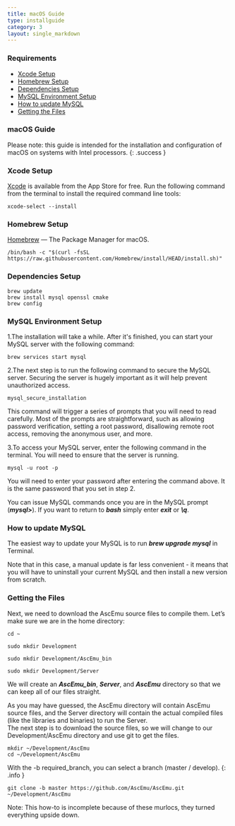 ```yaml
---
title: macOS Guide
type: installguide
category: 3
layout: single_markdown
---
```


### Requirements

* [Xcode Setup](#xcode-setup)
* [Homebrew Setup](#homebrew-setup)
* [Dependencies Setup](#dependencies-setup)
* [MySQL Environment Setup](#mysql-environment-setup)
* [How to update MySQL](#how-to-update-mysql)
* [Getting the Files](#getting-the-files)

### macOS Guide

Please note: this guide is intended for the installation and configuration of macOS on systems with Intel processors.
{: .success }

### Xcode Setup

[Xcode](https://developer.apple.com/xcode/) is available from the App Store for free. Run the following command from the terminal to install the required command line tools:

```console
xcode-select --install
```

### Homebrew Setup

[Homebrew](https://brew.sh/) — The Package Manager for macOS.

```console
/bin/bash -c "$(curl -fsSL https://raw.githubusercontent.com/Homebrew/install/HEAD/install.sh)"
```

### Dependencies Setup

```console
brew update
brew install mysql openssl cmake
brew config
```

### MySQL Environment Setup

1.The installation will take a while. After it's finished, you can start your MySQL server with the following command:

```console
brew services start mysql
```

2.The next step is to run the following command to secure the MySQL server. Securing the server is hugely important as it will help prevent unauthorized access.

```console
mysql_secure_installation
```

This command will trigger a series of prompts that you will need to read carefully. Most of the prompts are straightforward, such as allowing password verification, setting a root password, disallowing remote root access, removing the anonymous user, and more.

3.To access your MySQL server, enter the following command in the terminal. You will need to ensure that the server is running.

```console
mysql -u root -p
```

You will need to enter your password after entering the command above. It is the same password that you set in step 2.

You can issue MySQL commands once you are in the MySQL prompt (***mysql>***). If you want to return to ***bash*** simply enter ***exit*** or ***\q***.

### How to update MySQL

The easiest way to update your MySQL is to run ***brew upgrade mysql*** in Terminal.

Note that in this case, a manual update is far less convenient - it means that you will have to uninstall your current MySQL and then install a new version from scratch.

### Getting the Files

Next, we need to download the AscEmu source files to compile them. Let’s make sure we are in the home directory:

```console
cd ~
```

```console
sudo mkdir Development
```
```console
sudo mkdir Development/AscEmu_bin
```
```console
sudo mkdir Development/Server
```

We will create an ***AscEmu_bin***, ***Server***, and ***AscEmu*** directory so that we can keep all of our files straight.

As you may have guessed, the AscEmu directory will contain AscEmu source files, and the Server directory will contain the actual compiled files (like the libraries and binaries) to run the Server.<br />
The next step is to download the source files, so we will change to our Development/AscEmu directory and use git to get the files.

```console
mkdir ~/Development/AscEmu
cd ~/Development/AscEmu
```
With the -b required_branch, you can select a branch (master / develop).
{: .info }

```console
git clone -b master https://github.com/AscEmu/AscEmu.git ~/Development/AscEmu
```





















































Note: This how-to is incomplete because of these murlocs, they turned everything upside down.
